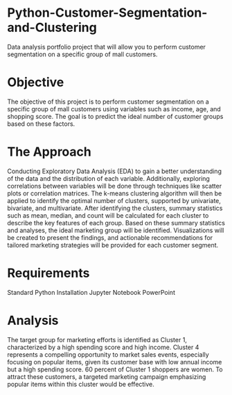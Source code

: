 # Python-Customer-Segmentation-and-Clustering
Data analysis portfolio project that will allow you to perform customer segmentation on a specific group of mall customers.
# Objective
The objective of this project is to perform customer segmentation on a specific group of mall customers using variables such as income, age, and shopping score. The goal is to predict the ideal number of customer groups based on these factors.
# The Approach
Conducting Exploratory Data Analysis (EDA) to gain a better understanding of the data and the distribution of each variable. Additionally, exploring correlations between variables will be done through techniques like scatter plots or correlation matrices. 
The k-means clustering algorithm will then be applied to identify the optimal number of clusters, supported by univariate, bivariate, and multivariate.
After identifying the clusters, summary statistics such as mean, median, and count will be calculated for each cluster to describe the key features of each group. Based on these summary statistics and analyses, the ideal marketing group will be identified. 
Visualizations will be created to present the findings, and actionable recommendations for tailored marketing strategies will be provided for each customer segment.
# Requirements
Standard Python Installation
Jupyter Notebook
PowerPoint
# Analysis

The target group for marketing efforts is identified as Cluster 1, characterized by a high spending score and high income.
Cluster 4 represents a compelling opportunity to market sales events, especially focusing on popular items, given its customer base with low annual income but a high spending score. 
60 percent of Cluster 1 shoppers are women. To attract these customers, a targeted marketing campaign emphasizing popular items within this cluster would be effective.

